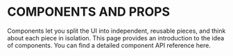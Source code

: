 # COMPONENTS AND PROPS

Components let you split the UI into independent, reusable pieces, and think about each piece in isolation. This page provides an introduction to the idea of components. You can find a detailed component API reference here.